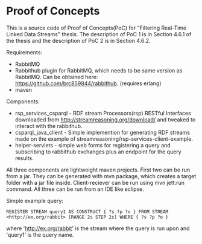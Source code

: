 # Proof of Concepts

This is a source code of Proof of Concepts(PoC) for "Filtering Real-Time Linked Data Streams" thesis. The description of PoC 1 is in Section 4.6.1 of the thesis and the description of PoC 2 is in Section 4.6.2.

Requirements:
- RabbitMQ 
- Rabbithub plugin for RabbitMQ, which needs to be same version as RabbitMQ. Can be obtained here: https://github.com/brc859844/rabbithub. (requires erlang)
- maven

Components:
- rsp_services_csparql - RDF stream Processors(rsp) RESTful Interfaces downloaded from http://streamreasoning.org/download/ and tweaked to interact with the rabbithub.
- csparql_java_client - Simple implemention for generating RDF streams made on the example of streamreasoning/rsp-services-client-example.
- helper-servlets - simple web forms for registering a query and subscribing to rabbithub exchanges plus an endpoint for the query results.

All three components are lightweight maven projects. First two can be run from a jar. They can be generated with mvn package, which creates a target folder with a jar file inside. Client-reciever can be run using mvn jett:run command. All three can be run from an IDE like eclipse.  

Simple example query:  
```
REGISTER STREAM query1 AS CONSTRUCT { ?s ?p ?o } FROM STREAM <http://ex.org/rabbit> [RANGE 2s STEP 2s] WHERE { ?s ?p ?o }
```
where 'http://ex.org/rabbit' is the stream where the query is run upon and 'query1' is the query name.
